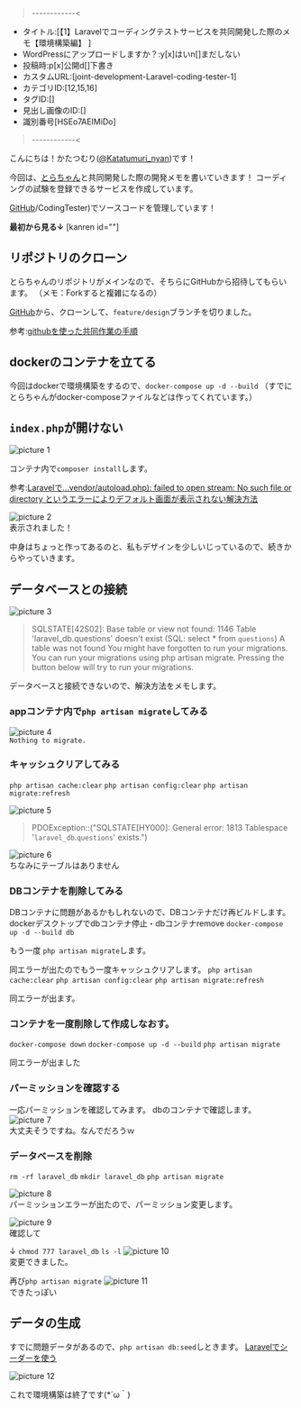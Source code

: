 >------------<
- タイトル:[【1】Laravelでコーディングテストサービスを共同開発した際のメモ【環境構築編】 ]
- WordPressにアップロードしますか？:y[x]はいn[]まだしない
- 投稿時:p[x]公開d[]下書き
- カスタムURL:[joint-development-Laravel-coding-tester-1]
- カテゴリID:[12,15,16]
- タグID:[]
- 見出し画像のID:[]
- 識別番号[HSEo7AEIMiDo]
>------------<

<!-- ↓続き
[kanren id=""] -->

こんにちは！かたつむり([@Katatumuri_nyan](https://twitter.com/Katatumuri_nyan))です！

今回は、[とらちゃん](https://github.com/dt-torachan)と共同開発した際の開発メモを書いていきます！
コーディングの試験を登録できるサービスを作成しています。

[GitHub](https://github.com/dt-torachan)/CodingTester)でソースコードを管理しています！

**最初から見る↓**
[kanren id=""]

<!-- **前回を見る↓**
[kanren id=""] -->

## リポジトリのクローン
とらちゃんのリポジトリがメインなので、そちらにGitHubから招待してもらいます。
（メモ：Forkすると複雑になるの）

[GitHub](https://github.com/dt-torachan/CodingTester)から、クローンして、`feature/design`ブランチを切りました。

参考:[githubを使った共同作業の手順](https://qiita.com/future_kame/items/9fa256aea09faa28b357)

## dockerのコンテナを立てる
今回はdockerで環境構築をするので、`docker-compose up -d --build`
（すでにとらちゃんがdocker-composeファイルなどは作ってくれています。）

## `index.php`が開けない
![picture 1](../../images/724eec592544f19eb5388aa70b1e6440182fa4d66619fbf810f1ffcb7d70ffd4.png)  

コンテナ内で`composer install`します。


参考:[Laravelで…vendor/autoload.php): failed to open stream: No such file or directory というエラーによりデフォルト画面が表示されない解決方法](https://qiita.com/pugiemonn/items/3d000ac0486987dd92df)

![picture 2](../../images/e0adfa8f40c39d8fd622f88448a044d6b8fc5c688a336195fa9ff64b7df8f80d.png)  
表示されました！

中身はちょっと作ってあるのと、私もデザインを少しいじっているので、続きからやっていきます。


## データベースとの接続
![picture 3](../../images/b75eab6a33e3f208bdd78e9b31738e3590584296ada4292b3ae38fdf71f1b85b.png)  
> SQLSTATE[42S02]: Base table or view not found: 1146 Table 'laravel_db.questions' doesn't exist (SQL: select * from `questions`)
> A table was not found
> You might have forgotten to run your migrations. You can run your migrations using php artisan migrate.
> Pressing the button below will try to run your migrations.


データベースと接続できないので、解決方法をメモします。

### appコンテナ内で`php artisan migrate`してみる
![picture 4](../../images/7f31ac6647048a4da87947a995af01378cf2400d40f80dd7224578ca1360ac33.png)  
`Nothing to migrate.`

### キャッシュクリアしてみる
`php artisan cache:clear`
`php artisan config:clear`
`php artisan migrate:refresh`

![picture 5](../../images/c13a512135159f78eeb839438cde96ca36171e5b34875b33f748febfe148f7a2.png)  
> PDOException::("SQLSTATE[HY000]: General error: 1813 Tablespace '`laravel_db`.`questions`' exists.")

![picture 6](../../images/3bbdbae8ad720d3eb08cd78f4a970c665aef6b3b616e9f8409e83a2cd1964f06.png)  
ちなみにテーブルはありません

### DBコンテナを削除してみる
DBコンテナに問題があるかもしれないので、DBコンテナだけ再ビルドします。
dockerデスクトップでdbコンテナ停止・dbコンテナremove
`docker-compose up -d --build db`

もう一度
`php artisan migrate`します。

同エラーが出たのでもう一度キャッシュクリアします。
`php artisan cache:clear`
`php artisan config:clear`
`php artisan migrate:refresh`

同エラーが出ます。

### コンテナを一度削除して作成しなおす。
`docker-compose down`
`docker-compose up -d --build`
`php artisan migrate`

同エラーが出ました

### パーミッションを確認する
一応パーミッションを確認してみます。
dbのコンテナで確認します。
![picture 7](../../images/df92e6d5d19b877da171aca6fe06ac459161054688ce2de343cd14ae347cd21e.png)  
大丈夫そうですね。なんでだろうｗ

### データベースを削除
`rm -rf laravel_db`
`mkdir laravel_db`
`php artisan migrate`

![picture 8](../../images/e2044557292ab76742dacba5031954eeb7ba6352c6973e2933bbcfb7017e618a.png)  
パーミッションエラーが出たので、パーミッション変更します。

![picture 9](../../images/2ee1689094b71eb1352c9c58718859a2037ab9c0cc835a8119fc4504db6962ca.png)  
確認して

↓
`chmod 777 laravel_db`
`ls -l`
![picture 10](../../images/2fbc6aba4ed9c6078eeae784c6721e597747cc6fb6ea1f0addc1107673bb67eb.png)  
変更できました。

再び`php artisan migrate`
![picture 11](../../images/f37fc804b8c34b8281e6216cbfbd551abcf29b03e1f6030c4f51f9ee9b28ced1.png)  
できたっぽい

## データの生成
すでに問題データがあるので、`php artisan db:seed`しときます。
[Laravelでシーダーを使う](https://qiita.com/shosho/items/b69db263a494edfe3b21)

![picture 12](../../images/159181f539ffcb7ccd0e802e6afc3119a4ee4b0af72861786b4d9e8b293ec5b6.png)  

これで環境構築は終了です(*´ω｀)